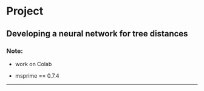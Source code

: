# Project
## Developing a neural network for tree distances

### Note:

+ work on Colab

+ msprime == 0.7.4

----------------
